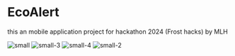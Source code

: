 # EcoAlert
this an mobile application project for hackathon 2024 (Frost hacks) by MLH 

![small](https://github.com/user-attachments/assets/9ae7b862-76cb-4965-9426-5faaf6333e4e)
![small-3](https://github.com/user-attachments/assets/b76abd66-43e0-4049-8653-18a9a722590f)
![small-4](https://github.com/user-attachments/assets/d5619b12-b11b-4bae-960a-a1ee7ba21d7a)
![small-2](https://github.com/user-attachments/assets/970ea345-45f7-4754-95c6-5b7d25a986b8)
